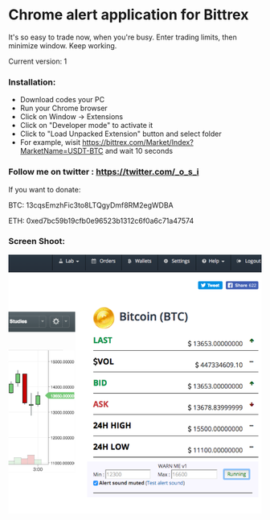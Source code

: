 # Chrome alert application for Bittrex

It's so easy to trade now, when you're busy.
Enter trading limits, then minimize window. Keep working.

Current version: 1

### Installation:

* Download codes your PC
* Run your Chrome browser
* Click on Window -> Extensions
* Click on "Developer mode" to activate it
* Click to "Load Unpacked Extension" button and select folder
* For example, wisit https://bittrex.com/Market/Index?MarketName=USDT-BTC and wait 10 seconds

### Follow me on twitter : https://twitter.com/_o_s_i


If you want to donate:

BTC:
13cqsEmzhFic3to8LTQgyDmf8RM2egWDBA

ETH:
0xed7bc59b19cfb0e96523b1312c6f0a6c71a47574


### Screen Shoot:

![Screenshot](ScreenShot.png)
